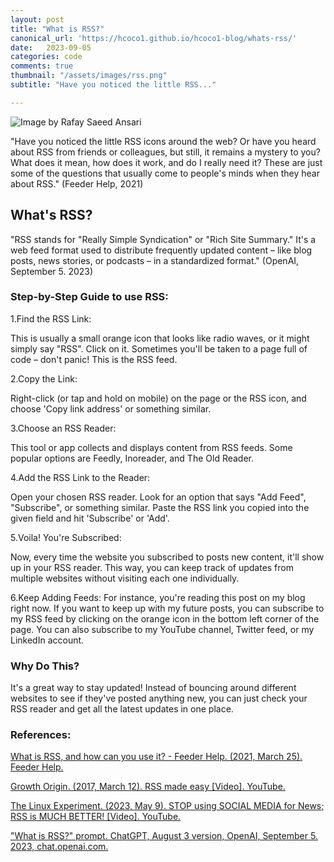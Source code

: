 ```yaml
---
layout: post
title: "What is RSS?"
canonical_url: 'https://hcoco1.github.io/hcoco1-blog/whats-rss/'
date:   2023-09-05
categories: code
comments: true
thumbnail: "/assets/images/rss.png"
subtitle: "Have you noticed the little RSS..."

---
```



<!--more-->

![Image by Rafay Saeed Ansari](https://wpmayor.com/wp-content/uploads/2016/02/rss-40674_960_720.png)

"Have you noticed the little RSS icons around the web? Or have you heard about RSS from friends or colleagues, but still, it remains a mystery to you? What does it mean, how does it work, and do I really need it? These are just some of the questions that usually come to people's minds when they hear about RSS." (Feeder Help, 2021)
## What's RSS?

"RSS stands for "Really Simple Syndication" or "Rich Site Summary." It's a web feed format used to distribute frequently updated content – like blog posts, news stories, or podcasts – in a standardized format." (OpenAI, September 5. 2023) 

### Step-by-Step Guide to use RSS:

1.Find the RSS Link:

This is usually a small orange icon that looks like radio waves, or it might simply say "RSS". Click on it. Sometimes you'll be taken to a page full of code – don't panic! This is the RSS feed.

2.Copy the Link:

Right-click (or tap and hold on mobile) on the page or the RSS icon, and choose 'Copy link address' or something similar.

3.Choose an RSS Reader:

This tool or app collects and displays content from RSS feeds. Some popular options are Feedly, Inoreader, and The Old Reader.

4.Add the RSS Link to the Reader:

Open your chosen RSS reader. Look for an option that says "Add Feed", "Subscribe", or something similar.
Paste the RSS link you copied into the given field and hit 'Subscribe' or 'Add'.

5.Voila! You're Subscribed:

Now, every time the website you subscribed to posts new content, it'll show up in your RSS reader. This way, you can keep track of updates from multiple websites without visiting each one individually.

6.Keep Adding Feeds: For instance, you're reading this post on my blog right now. If you want to keep up with my future posts, you can subscribe to my RSS feed by clicking on the orange icon in the bottom left corner of the page. You can also subscribe to my YouTube channel, Twitter feed, or my LinkedIn account.

### Why Do This?
It's a great way to stay updated! Instead of bouncing around different websites to see if they've posted anything new, you can just check your RSS reader and get all the latest updates in one place.

### References:



[What is RSS, and how can you use it? - Feeder Help. (2021, March 25). Feeder Help. ](https://feeder.co/help/rss/what-is-rss-and-how-can-you-use-it/)

[Growth Origin. (2017, March 12). RSS made easy [Video]. YouTube.](https://www.youtube.com/watch?v=6HNUqDL-pI8)

[The Linux Experiment. (2023, May 9). STOP using SOCIAL MEDIA for News; RSS is MUCH BETTER! [Video]. YouTube.](https://www.youtube.com/watch?v=_7LTwnAaQ3k)

["What is RSS?" prompt. ChatGPT, August 3 version, OpenAI, September 5. 2023, chat.openai.com.](https://chat.openai.com/share/45b9f111-7650-4720-9071-e929e99c0857)
